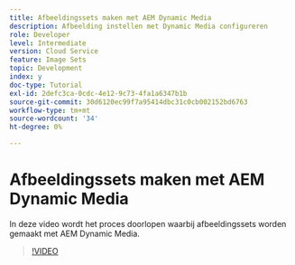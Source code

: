 ```yaml
---
title: Afbeeldingssets maken met AEM Dynamic Media
description: Afbeelding instellen met Dynamic Media configureren
role: Developer
level: Intermediate
version: Cloud Service
feature: Image Sets
topic: Development
index: y
doc-type: Tutorial
exl-id: 2defc3ca-0cdc-4e12-9c73-4fa1a6347b1b
source-git-commit: 30d6120ec99f7a95414dbc31c0cb002152bd6763
workflow-type: tm+mt
source-wordcount: '34'
ht-degree: 0%

---
```


# Afbeeldingssets maken met AEM Dynamic Media

In deze video wordt het proces doorlopen waarbij afbeeldingssets worden gemaakt met AEM Dynamic Media.

>[!VIDEO](https://video.tv.adobe.com/v/335581?quality=12&learn=on)
